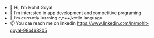 - 👋 Hi, I’m Mohit Goyal
- 👀 I’m interested in app development and competitive programing
- 🌱 I’m currently learning c,c++,kotlin language
- 📫 You can reach me on linkedin https://www.linkedin.com/in/mohit-goyal-98b468205 

<!---
mohitgithub2002/mohitgithub2002 is a ✨ special ✨ repository because its `README.md` (this file) appears on your GitHub profile.
You can click the Preview link to take a look at your changes.
--->
